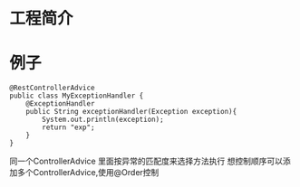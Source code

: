 # 工程简介



# 例子
    @RestControllerAdvice
    public class MyExceptionHandler {
        @ExceptionHandler
        public String exceptionHandler(Exception exception){
            System.out.println(exception);
            return "exp";
        }
    }

同一个ControllerAdvice 里面按异常的匹配度来选择方法执行
想控制顺序可以添加多个ControllerAdvice,使用@Order控制
